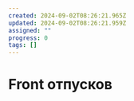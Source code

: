 ```yaml
---
created: 2024-09-02T08:26:21.965Z
updated: 2024-09-02T08:26:21.959Z
assigned: ""
progress: 0
tags: []
---
```


# Front отпусков
